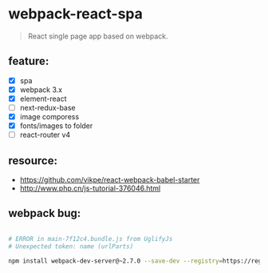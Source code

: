 # webpack-react-spa
> React single page app based on webpack.

## feature:
+ [x] spa 
+ [x] webpack 3.x
+ [x] element-react
+ [ ] next-redux-base
+ [x] image comporess
+ [x] fonts/images to folder
+ [ ] react-router v4

## resource:
+ https://github.com/vikpe/react-webpack-babel-starter
+ http://www.php.cn/js-tutorial-376046.html


## webpack bug:
```bash

# ERROR in main-7f12c4.bundle.js from UglifyJs
# Unexpected token: name (urlParts)

npm install webpack-dev-server@~2.7.0 --save-dev --registry=https://registry.npm.taobao.org
```
